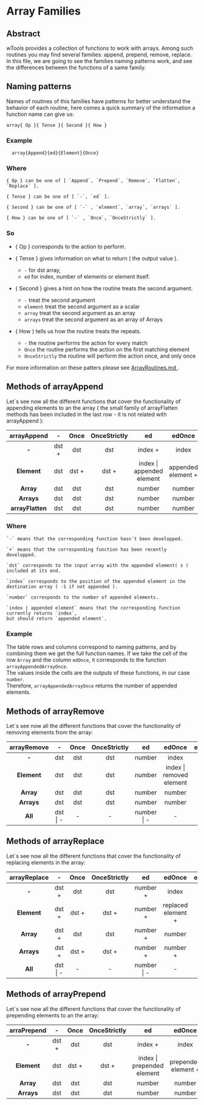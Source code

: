 # Array Families

## Abstract

  wTools provides a collection of functions to work with arrays.
  Among such routines you may find several families: append, prepend, remove, replace.
  In this file, we are going to see the families naming patterns work, and see the differences between the functions of a same family.

## Naming patterns

  Names of routines of this families have patterns for better understand the behavior of each routine, here comes a quick summary of the information a function name can give us:

  `array{ Op }{ Tense }{ Second }{ How }`

### Example

```
  array{Append}{ed}{Element}{Once}
```

### Where

    { Op } can be one of [ `Append`, `Prepend`, `Remove`, `Flatten`, `Replace` ].

    { Tense } can be one of [ `-`, `ed` ].

    { Second } can be one of [ `-` , `element`, `array`, `arrays` ].

    { How } can be one of [ `-` , `Once`, `OnceStrictly` ].

### So

  * { Op } corresponds to the action to perform.  

  * { Tense } gives information on what to return ( the output value ).  
    - `-` for dst array,
    - `ed` for index, number of elements or element itself.

  * { Second } gives a hint on how the routine treats the second argument.  
    - `-` treat the second argument
    - `element` treat the second argument as a scalar
    - `array` treat the second argument as an array
    - `arrays` treat the second argument as an array of Arrays

  * { How } tells us how the routine treats the repeats.  
    - `-` the routine performs the action for every match
    - `Once` the routine performs the action on the first matching element
    - `OnceStrictly` the routine will perform the action once, and only once

  For more information on these patters please see [ ArrayRoutines.md ](ArrayRoutines.md).

## Methods of arrayAppend

  Let´s see now all the different functions that cover the functionality of appending elements to an the array
  ( the small family of arrayFlatten methods has been included in the last row - it is not related with arrayAppend ):

  | **arrayAppend** | **-** | **Once** | **OnceStrictly** | **ed** | **edOnce** | **edOnceStrictly** |
  | :---: | :---: | :---: | :---: | :---: | :---: | :---: |
  | **-** | dst + | dst | dst | index + | index | index + |
  | **Element** | dst | dst + | dst + | index \| appended element | appended element + | appended element + |
  | **Array** | dst | dst | dst | number | number | number + |
  | **Arrays** | dst | dst | dst | number | number | number + |
  | **arrayFlatten** | dst | dst | dst | number | number | number + |

### Where

    `-` means that the corresponding function hasn´t been developped.

    `+` means that the corresponding function has been recently developped.

    `dst` corresponds to the input array with the appended element( s ) included at its end.

    `index` corresponds to the position of the appended element in the destination array ( -1 if not appended ).

    `number` corresponds to the number of appended elements.

    `index | appended element` means that the corresponding function currently returns `index`,
    but should return `appended element`.

### Example

  The table rows and columns correspond to naming patterns, and by combining them we get the full function names. If we take the cell of the row `Array` and the column `edOnce`, it corresponds to the function `arrayAppendedArrayOnce`.  
  The values inside the cells are the outputs of these functions, in our case `number`.  
  Therefore, `arrayAppendedArrayOnce` returns the number of appended elements.

## Methods of arrayRemove

  Let´s see now all the different functions that cover the functionality of removing elements from the array:

  | **arrayRemove** | **-** | **Once** | **OnceStrictly** | **ed** | **edOnce** | **edOnceStrictly** |
  | :---: | :---: | :---: | :---: | :---: | :---: | :---: |
  | **-** | dst | dst | dst | number | index | index |
  | **Element** | dst | dst | dst | number | index \| removed element | removed element |
  | **Array** | dst | dst | dst | number | number | number |
  | **Arrays** | dst | dst | dst | number | number | number |
  | **All** | dst \| - | - | - | number \| - | - | - |

## Methods of arrayReplace

  Let´s see now all the different functions that cover the functionality of replacing elements in the array:

  | **arrayReplace** | **-** | **Once** | **OnceStrictly** | **ed** | **edOnce** | **edOnceStrictly** |
  | :---: | :---: | :---: | :---: | :---: | :---: | :---: |
  | **-** | dst + | dst | dst | number + | index | index |
  | **Element** | dst + | dst + | dst + | number + | replaced element + | replaced element + |
  | **Array** | dst + | dst | dst | number + | number | number + |
  | **Arrays** | dst + | dst + | dst + | number + | number + | number + |
  | **All** | dst \| - | - | - | number \| - | - | - |

## Methods of arrayPrepend

  Let´s see now all the different functions that cover the functionality of prepending elements to an the array:

  | **arraPrepend** | **-** | **Once** | **OnceStrictly** | **ed** | **edOnce** | **edOnceStrictly** |
  | :---: | :---: | :---: | :---: | :---: | :---: | :---: |
  | **-** | dst + | dst | dst | index + | index | index + |
  | **Element** | dst | dst + | dst + | index \| prepended element | prepended element + | prepended element + |
  | **Array** | dst | dst | dst | number | number |  number + |
  | **Arrays** | dst | dst | dst | number | number | number + |

